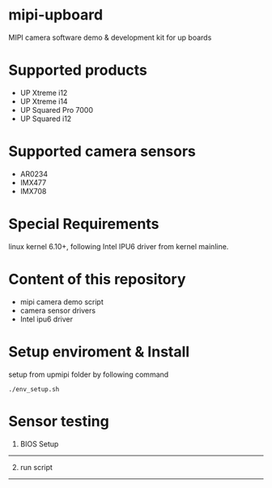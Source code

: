 # mipi-upboard
MIPI camera software demo & development kit for up boards

Supported products
=============================================
* UP Xtreme i12
* UP Xtreme i14
* UP Squared Pro 7000
* UP Squared i12

Supported camera sensors
=============================================
* AR0234
* IMX477
* IMX708
  
Special Requirements
=============================================
linux kernel 6.10+, following Intel IPU6 driver from kernel mainline.

Content of this repository
=============================================
* mipi camera demo script
* camera sensor drivers
* Intel ipu6 driver

Setup enviroment & Install 
=============================================
setup from upmipi folder by following command
```
./env_setup.sh
```
Sensor testing 
=============================================
1. BIOS Setup
---------------
2. run script
---------------

